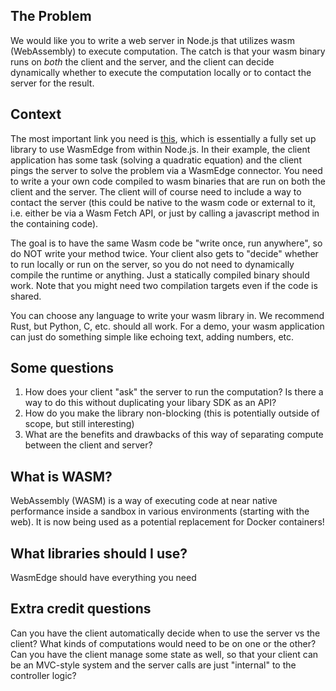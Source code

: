 
## The Problem

We would like you to write a web server in Node.js that utilizes wasm (WebAssembly) to execute computation. The catch is that your wasm binary runs on *both* the client and the server, and the client can decide dynamically whether to execute the computation locally or to contact the server for the result.

## Context

The most important link you need is [this](https://wasmedge.org/book/en/sdk/node.html), which is essentially a fully set up library to use WasmEdge from within Node.js. In their example, the client application has some task (solving a quadratic equation) and the client pings the server to solve the problem via a WasmEdge connector. You need to write a your own code compiled to wasm binaries that are run on both the client and the server. The client will of course need to include a way to contact the server (this could be native to the wasm code or external to it, i.e. either be via a Wasm Fetch API, or just by calling a javascript method in the containing code).

The goal is to have the same Wasm code be "write once, run anywhere", so do NOT write your method twice. Your client also gets to "decide" whether to run locally or run on the server, so you do not need to dynamically compile the runtime or anything. Just a statically compiled binary should work. Note that you might need two compilation targets even if the code is shared.

You can choose any language to write your wasm library in. We recommend Rust, but Python, C, etc. should all work. For a demo, your wasm application can just do something simple like echoing text, adding numbers, etc. 

## Some questions

1. How does your client "ask" the server to run the computation? Is there a way to do this without duplicating your libary SDK as an API?
2. How do you make the library non-blocking (this is potentially outside of scope, but still interesting)
3. What are the benefits and drawbacks of this way of separating compute between the client and server?

## What is WASM?

WebAssembly (WASM) is a way of executing code at near native performance inside a sandbox in various environments (starting with the web). It is now being used as a potential replacement for Docker containers! 

## What libraries should I use?

WasmEdge should have everything you need

## Extra credit questions

Can you have the client automatically decide when to use the server vs the client? What kinds of computations would need to be on one or the other?
Can you have the client manage some state as well, so that your client can be an MVC-style system and the server calls are just "internal" to the controller logic?
